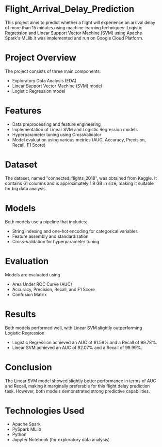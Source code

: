 # Flight_Arrival_Delay_Prediction
This project aims to predict whether a flight will experience an arrival delay of more than 15 minutes using machine learning techniques: Logistic Regression and Linear Support Vector Machine (SVM) using Apache Spark's MLlib.It was implemented and run on Google Cloud Platform.
# Project Overview
The project consists of three main components:
- Exploratory Data Analysis (EDA)
- Linear Support Vector Machine (SVM) model
- Logistic Regression model
# Features
- Data preprocessing and feature engineering
- Implementation of Linear SVM and Logistic Regression models
- Hyperparameter tuning using CrossValidator
- Model evaluation using various metrics (AUC, Accuracy, Precision, Recall, F1 Score)
# Dataset
The dataset, named "connected_flights_2018", was obtained from Kaggle. It contains 61 columns and is approximately 1.8 GB in size, making it suitable for big data analysis.
# Models
Both models use a pipeline that includes:
- String indexing and one-hot encoding for categorical variables
- Feature assembly and standardization
- Cross-validation for hyperparameter tuning
# Evaluation
Models are evaluated using
- Area Under ROC Curve (AUC)
- Accuracy, Precision, Recall, and F1 Score
- Confusion Matrix
# Results
Both models performed well, with Linear SVM slightly outperforming Logistic Regression:
- Logistic Regression achieved an AUC of 91.59% and a Recall of 99.78%.
- Linear SVM achieved an AUC of 92.07% and a Recall of 99.99%.
# Conclusion
The Linear SVM model showed slightly better performance in terms of AUC and Recall, making it marginally preferable for this flight delay prediction task. However, both models demonstrated strong predictive capabilities.

# Technologies Used
- Apache Spark
- PySpark MLlib
- Python
- Jupyter Notebook (for exploratory data analysis)
